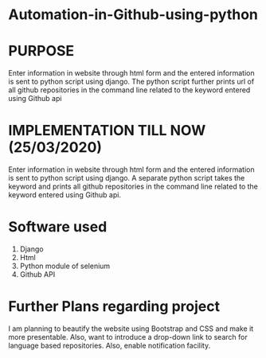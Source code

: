# Automation-in-Github-using-python
# PURPOSE
Enter information in website through html form and the entered information is sent to python script using django. The python script further prints url of all github repositories in the command line related to the keyword entered using Github api

# IMPLEMENTATION TILL NOW (25/03/2020)
Enter information in website through html form and the entered information is sent to python script using django.
A separate python script takes the keyword and prints all github repositories in the command line related to the keyword entered using Github api.  

# Software used

1. Django  
2. Html  
3. Python module of selenium
4. Github API

# Further Plans regarding project

I am planning to beautify the website using Bootstrap and CSS and make it more presentable. Also, want to introduce a drop-down link to search for language based repositories. Also, enable notification facility.

